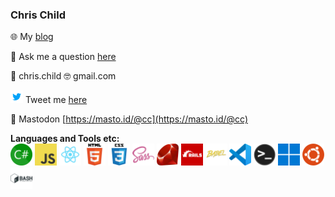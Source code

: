 ### Chris Child

🌐 My [blog](https://hardcopy.dev)

💬 Ask me a question [here](https://github.com/christopherchild/christopherchild/issues)

📧 chris.child 🤓 gmail.com

<img height="20" src="https://github.com/github/explore/raw/main/topics/twitter/twitter.png"> Tweet me [here](https://twitter.com/cchild_)

💬 Mastodon <a rel="me" href="https://masto.id/@cc">[https://masto.id/@cc](https://masto.id/@cc)</a>

            
**Languages and Tools etc:**  
<code><img height="35" src="https://github.com/github/explore/blob/main/topics/csharp/csharp.png?raw=true"></code>
<code><img height="35" src="https://github.com/github/explore/blob/main/topics/javascript/javascript.png?raw=true"></code>
<code><img height="35" src="https://github.com/github/explore/blob/main/topics/react/react.png?raw=true"></code>
<code><img height="35" src="https://github.com/github/explore/blob/main/topics/html/html.png?raw=true"></code>
<code><img height="35" src="https://github.com/github/explore/blob/main/topics/css/css.png?raw=true"></code>
<code><img height="35" src="https://github.com/github/explore/blob/main/topics/sass/sass.png?raw=true"></code>
<code><img height="35" src="https://github.com/github/explore/blob/main/topics/ruby/ruby.png?raw=true"></code>
<code><img height="35" src="https://github.com/github/explore/blob/main/topics/rails/rails.png?raw=true"></code>
<code><img height="35" src="https://github.com/github/explore/blob/main/topics/babel/babel.png?raw=true"></code>
<code><img height="35" src="https://github.com/github/explore/blob/main/topics/visual-studio-code/visual-studio-code.png?raw=true"></code>
<code><img height="35" src="https://github.com/github/explore/blob/main/topics/terminal/terminal.png?raw=true"></code>
<code><img height="35" src="https://github.com/github/explore/blob/main/topics/windows/windows.png?raw=true"></code>
<code><img height="35" src="https://github.com/github/explore/blob/main/topics/ubuntu/ubuntu.png?raw=true"></code>
<code><img height="35" src="https://github.com/github/explore/blob/main/topics/bash/bash.png?raw=true"></code>

<!--
**christopherchild/christopherchild** is a ✨ _special_ ✨ repository because its `README.md` (this file) appears on your GitHub profile.

Here are some ideas to get you started:

- 🔭 I’m currently working on ...
- 🌱 I’m currently learning ...
- 👯 I’m looking to collaborate on ...
- 🤔 I’m looking for help with ...
- 💬 Ask me about ...
- 📫 How to reach me: ...
- 😄 Pronouns: ...
- ⚡ Fun fact: ...
-->
